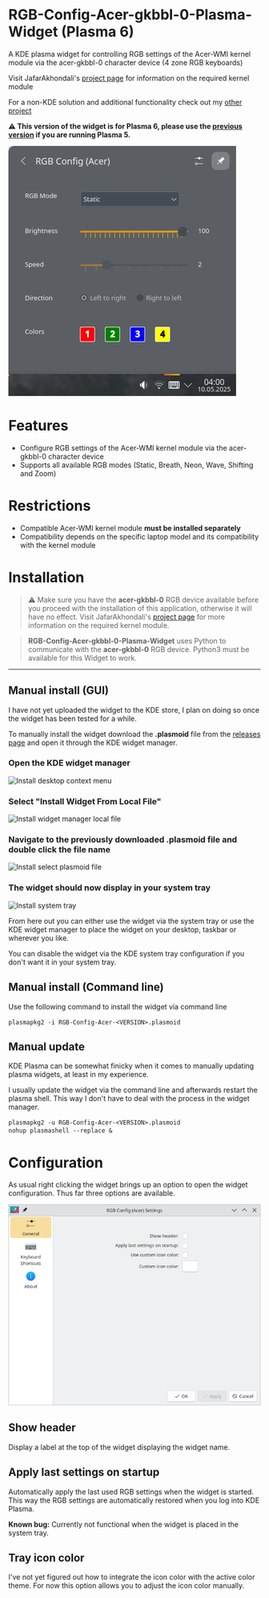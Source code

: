 # RGB-Config-Acer-gkbbl-0-Plasma-Widget (Plasma 6)
A KDE plasma widget for controlling RGB settings of the Acer-WMI kernel module via the acer-gkbbl-0 character device (4 zone RGB keyboards)

Visit JafarAkhondali's [project page](https://github.com/JafarAkhondali/acer-predator-turbo-and-rgb-keyboard-linux-module) for information on the required kernel module

For a non-KDE solution and additional functionality check out my [other project](https://github.com/x211321/RGB-Config-Acer-gkbbl-0/)

**⚠ This version of the widget is for Plasma 6, please use the [previous version](https://github.com/x211321/RGB-Config-Acer-gkbbl-0-Plasma-Widget) if you are running Plasma 5.**


![Main window](./screenshots/plasma_widget_tray.png)

# Features
 * Configure RGB settings of the Acer-WMI kernel module via the acer-gkbbl-0 character device
 * Supports all available RGB modes (Static, Breath, Neon, Wave, Shifting and Zoom)

# Restrictions
 * Compatible Acer-WMI kernel module **must be installed separately**
 * Compatibility depends on the specific laptop model and its compatibility with the kernel module
 
 # Installation
> ⚠ Make sure you have the **acer-gkbbl-0** RGB device available before you proceed with the installation of this application, otherwise it will have no effect. Visit JafarAkhondali's [project page](https://github.com/JafarAkhondali/acer-predator-turbo-and-rgb-keyboard-linux-module) for more information on the required kernel module.

> **RGB-Config-Acer-gkbbl-0-Plasma-Widget** uses Python to communicate with the **acer-gkbbl-0** RGB device. Python3 must be available for this Widget to work.

---

## Manual install (GUI)
I have not yet uploaded the widget to the KDE store, I plan on doing so once the widget has been tested for a while.

To manually install the widget download the **.plasmoid** file from the [releases page](https://github.com/x211321/RGB-Config-Acer-gkbbl-0-Plasma-Widget-Plasma6/releases) and open it through the KDE widget manager. 

### **Open the KDE widget manager**

![Install desktop context menu](./screenshots/install_desktop_context_menu.png)


### **Select "Install Widget From Local File"**

![Install widget manager local file](./screenshots/install_widget_manager_local_file.png)


### **Navigate to the previously downloaded .plasmoid file and double click the file name**

![Install select plasmoid file](./screenshots/install_select_plasmoid_file.png)


### **The widget should now display in your system tray**

![Install system tray](./screenshots/install_sys_tray.png)


From here out you can either use the widget via the system tray or use the KDE widget manager to place the widget on your desktop, taskbar or wherever you like.

You can disable the widget via the KDE system tray configuration if you don't want it in your system tray.


## Manual install (Command line)
Use the following command to install the widget via command line
```
plasmapkg2 -i RGB-Config-Acer-<VERSION>.plasmoid
```

## Manual update
KDE Plasma can be somewhat finicky when it comes to manually updating plasma widgets, at least in my experience. 

I usually update the widget via the command line and afterwards restart the plasma shell. This way I don't have to deal with the process in the widget manager.

```
plasmapkg2 -u RGB-Config-Acer-<VERSION>.plasmoid
nohup plasmashell --replace &
```

# Configuration
As usual right clicking the widget brings up an option to open the widget configuration. Thus far three options are available.

![Config general](./screenshots/config_general.png)

## Show header
Display a label at the top of the widget displaying the widget name.

## Apply last settings on startup
Automatically apply the last used RGB settings when the widget is started. This way the RGB settings are automatically restored when you log into KDE Plasma.

**Known bug:** Currently not functional when the widget is placed in the system tray.

## Tray icon color
I've not yet figured out how to integrate the icon color with the active color theme. For now this option allows you to adjust the icon color manually. 
